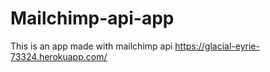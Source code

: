 # Mailchimp-api-app
This is an app made with mailchimp api
https://glacial-eyrie-73324.herokuapp.com/
